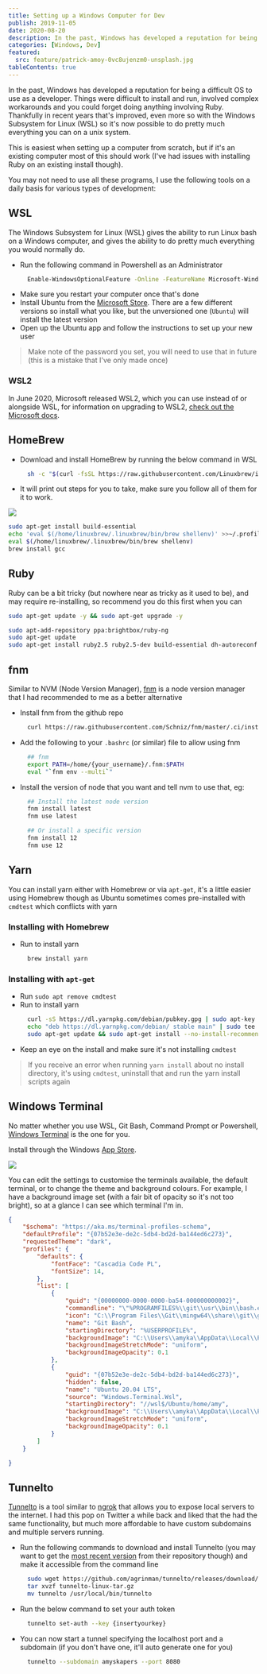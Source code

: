 ```yaml
---
title: Setting up a Windows Computer for Dev
publish: 2019-11-05
date: 2020-08-20
description: In the past, Windows has developed a reputation for being a difficult OS to use as a developer. Things were difficult to install and run, involved complex workarounds and you could forget doing anything involving Ruby. Thankfully in recent years that's improved, even more so with the Windows Subsystem for Linux (WSL) so it's now possible to do pretty much everything you can on a Unix system.
categories: [Windows, Dev]
featured:
  src: feature/patrick-amoy-0vc8ujenzm0-unsplash.jpg
tableContents: true
---
```


In the past, Windows has developed a reputation for being a difficult OS to use as a developer. Things were difficult to install and run, involved complex workarounds and you could forget doing anything involving Ruby. Thankfully in recent years that's improved, even more so with the Windows Subsystem for Linux (WSL) so it's now possible to do pretty much everything you can on a unix system.

This is easiest when setting up a computer from scratch, but if it's an existing computer most of this should work (I've had issues with installing Ruby on an existing install though).

You may not need to use all these programs, I use the following tools on a daily basis for various types of development:

## WSL

The Windows Subsystem for Linux (WSL) gives the ability to run Linux bash on a Windows computer, and gives the ability to do pretty much everything you would normally do.

* Run the following command in Powershell as an Administrator
  ```bash
    Enable-WindowsOptionalFeature -Online -FeatureName Microsoft-Windows-Subsystem-Linux
  ```
* Make sure you restart your computer once that's done
* Install Ubuntu from the [Microsoft Store](https://www.microsoft.com/en-au/p/ubuntu-1804-lts/9n9tngvndl3q?activetab=pivot:overviewtab). There are a few different versions so install what you like, but the unversioned one (`Ubuntu`) will install the latest version
* Open up the Ubuntu app and follow the instructions to set up your new user

<blockquote class="callout" data-tag="Pro tip">

Make note of the password you set, you will need to use that in future (this is a mistake that I've only made once)

</blockquote>

### WSL2 

In June 2020, Microsoft released WSL2, which you can use instead of or alongside WSL, for information on upgrading to WSL2, [check out the Microsoft docs](https://docs.microsoft.com/en-us/windows/wsl/install-win10#update-to-wsl-2?WT.mc_id=DOP-MVP-5003595).

## HomeBrew

* Download and install HomeBrew by running the below command in WSL
  ```bash
    sh -c "$(curl -fsSL https://raw.githubusercontent.com/Linuxbrew/install/master/install.sh)"
  ```
* It will print out steps for you to take, make sure you follow all of them for it to work.

![](/img/dev/windows-terminal-setup/homebrew-install.png)

```bash
sudo apt-get install build-essential
echo 'eval $(/home/linuxbrew/.linuxbrew/bin/brew shellenv)' >>~/.profile
eval $(/home/linuxbrew/.linuxbrew/bin/brew shellenv)
brew install gcc
```

## Ruby

Ruby can be a bit tricky (but nowhere near as tricky as it used to be), and may require re-installing, so recommend you do this first when you can

```bash
sudo apt-get update -y && sudo apt-get upgrade -y

sudo apt-add-repository ppa:brightbox/ruby-ng
sudo apt-get update
sudo apt-get install ruby2.5 ruby2.5-dev build-essential dh-autoreconf
```

## fnm

Similar to NVM (Node Version Manager), [fnm](https://github.com/Schniz/fnm) is a node version manager that I had recommended to me as a better alternative

* Install fnm from the github repo
  ```bash
    curl https://raw.githubusercontent.com/Schniz/fnm/master/.ci/install.sh | bash
  ```
* Add the following to your `.bashrc` (or similar) file to allow using fnm
  ```bash
    ## fnm
    export PATH=/home/{your_username}/.fnm:$PATH
    eval "`fnm env --multi`"
  ```
* Install the version of node that you want and tell nvm to use that, eg:
  ```bash
    ## Install the latest node version
    fnm install latest
    fnm use latest

    ## Or install a specific version
    fnm install 12
    fnm use 12
  ```

## Yarn

You can install yarn either with Homebrew or via `apt-get`, it's a little easier using Homebrew though as Ubuntu sometimes comes pre-installed with `cmdtest` which conflicts with yarn

### Installing with Homebrew

* Run to install yarn
  ```bash
    brew install yarn
  ```

### Installing with `apt-get`

* Run `sudo apt remove cmdtest`
* Run to install yarn
  ```bash
    curl -sS https://dl.yarnpkg.com/debian/pubkey.gpg | sudo apt-key add -
    echo "deb https://dl.yarnpkg.com/debian/ stable main" | sudo tee /etc/apt/sources.list.d/yarn.list
    sudo apt-get update && sudo apt-get install --no-install-recommends yarn
  ```
* Keep an eye on the install and make sure it's not installing `cmdtest`

<blockquote class="callout" data-tag="Pro Tip">

If you receive an error when running `yarn install` about no install directory, it's using `cmdtest`, uninstall that and run the yarn install scripts again

</blockquote>

## Windows Terminal

No matter whether you use WSL, Git Bash, Command Prompt or Powershell, [Windows Terminal](https://www.microsoft.com/en-au/p/windows-terminal/9n0dx20hk701?activetab=pivot:overviewtab) is the one for you.

Install through the Windows [App Store](https://www.microsoft.com/en-au/p/windows-terminal/9n0dx20hk701?activetab=pivot:overviewtab).

![](/img/dev/windows-terminal-setup/windows_terminal.png)

You can edit the settings to customise the terminals available, the default terminal, or to change the theme and background colours. For example, I have a background image set (with a fair bit of opacity so it's not too bright), so at a glance I can see which terminal I'm in.

```json
{
    "$schema": "https://aka.ms/terminal-profiles-schema",
    "defaultProfile": "{07b52e3e-de2c-5db4-bd2d-ba144ed6c273}",
    "requestedTheme": "dark",
    "profiles": {
        "defaults": {
            "fontFace": "Cascadia Code PL",
            "fontSize": 14,
        },
        "list": [
            {
                "guid": "{00000000-0000-0000-ba54-000000000002}",
                "commandline": "\"%PROGRAMFILES%\\git\\usr\\bin\\bash.exe\" -i -l",
                "icon": "C:\\Program Files\\Git\\mingw64\\share\\git\\git-for-windows.ico",
                "name": "Git Bash",
                "startingDirectory": "%USERPROFILE%",
                "backgroundImage": "C:\\Users\\amyka\\AppData\\Local\\Packages\\Microsoft.WindowsTerminal_8wekyb3d8bbwe\\LocalState\\git_bash.png",
                "backgroundImageStretchMode": "uniform",
                "backgroundImageOpacity": 0.1
            },
            {
                "guid": "{07b52e3e-de2c-5db4-bd2d-ba144ed6c273}",
                "hidden": false,
                "name": "Ubuntu 20.04 LTS",
                "source": "Windows.Terminal.Wsl",
                "startingDirectory": "//wsl$/Ubuntu/home/amy",
                "backgroundImage": "C:\\Users\\amyka\\AppData\\Local\\Packages\\Microsoft.WindowsTerminal_8wekyb3d8bbwe\\LocalState\\ubuntu.png",
                "backgroundImageStretchMode": "uniform",
                "backgroundImageOpacity": 0.1
            }
        ]
    }

}
```

## Tunnelto

[Tunnelto](https://tunnelto.dev/) is a tool similar to [ngrok](https://ngrok.com/) that allows you to expose local servers to the internet. I had this pop on Twitter a while back and liked that the had the same functionality, but much more affordable to have custom subdomains and multiple servers running.

* Run the following commands to download and install Tunnelto (you may want to get the [most recent version](https://github.com/agrinman/tunnelto/releases/) from their repository though) and make it accessible from the command line
  ```bash
    sudo wget https://github.com/agrinman/tunnelto/releases/download/0.1.9/tunnelto-linux.tar.gz
    tar xvzf tunnelto-linux-tar.gz
    mv tunnelto /usr/local/bin/tunnelto
  ```
* Run the below command to set your auth token
  ```bash
    tunnelto set-auth --key {insertyourkey}
  ```
* You can now start a tunnel specifying the localhost port and a subdomain (if you don't have one, it'll auto generate one for you)
  ```bash
    tunnelto --subdomain amyskapers --port 8080
  ```
